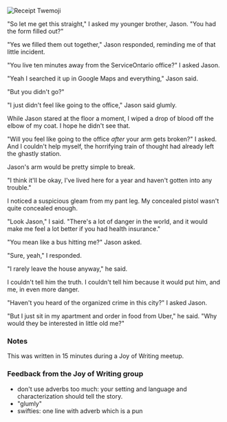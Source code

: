 ![Receipt Twemoji](/j-insurance/attachments/thumbnail.svg)

"So let me get this straight," I asked my younger brother, Jason. "You had the form filled out?"

"Yes we filled them out together," Jason responded, reminding me of that little incident.

"You live ten minutes away from the ServiceOntario office?" I asked Jason.

"Yeah I searched it up in Google Maps and everything," Jason said.

"But you didn't go?"

"I just didn't feel like going to the office," Jason said glumly.

While Jason stared at the floor a moment, I wiped a drop of blood off the elbow of my coat. I hope he didn't see that.

"Will you feel like going to the office *after* your arm gets broken?" I asked. And I couldn't help myself, the horrifying train of thought had already left the ghastly station.

Jason's arm would be pretty simple to break.

"I think it'll be okay, I've lived here for a year and haven't gotten into any trouble."

I noticed a suspicious gleam from my pant leg. My concealed pistol wasn't quite concealed enough.

"Look Jason," I said. "There's a lot of danger in the world, and it would make me feel a lot better if you had health insurance."

"You mean like a bus hitting me?" Jason asked.

"Sure, yeah," I responded.

"I rarely leave the house anyway," he said.

I couldn't tell him the truth. I couldn't tell him because it would put him, and me, in even more danger.

"Haven't you heard of the organized crime in this city?" I asked Jason.

"But I just sit in my apartment and order in food from Uber," he said. "Why would they be interested in little old me?"

### Notes

This was written in 15 minutes during a Joy of Writing meetup.

### Feedback from the Joy of Writing group

+ don't use adverbs too much: your setting and language and characterization should tell the story.
+ "glumly"
+ swifties: one line with adverb which is a pun
